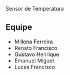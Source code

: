 
Sensor de Temperatura

## Equipe

* Millena Ferreira
* Renato Francisco
* Gustavo Henrique
* Emanuel Miguel
* Lucas Francisco
